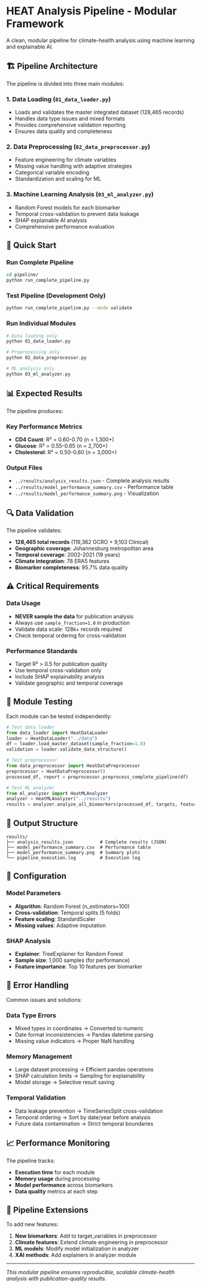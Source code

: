 # HEAT Analysis Pipeline - Modular Framework

A clean, modular pipeline for climate-health analysis using machine learning and explainable AI.

## 🏗️ Pipeline Architecture

The pipeline is divided into three main modules:

### 1. Data Loading (`01_data_loader.py`)
- Loads and validates the master integrated dataset (128,465 records)
- Handles data type issues and mixed formats
- Provides comprehensive validation reporting
- Ensures data quality and completeness

### 2. Data Preprocessing (`02_data_preprocessor.py`)
- Feature engineering for climate variables
- Missing value handling with adaptive strategies
- Categorical variable encoding
- Standardization and scaling for ML

### 3. Machine Learning Analysis (`03_ml_analyzer.py`)
- Random Forest models for each biomarker
- Temporal cross-validation to prevent data leakage
- SHAP explainable AI analysis
- Comprehensive performance evaluation

## 🚀 Quick Start

### Run Complete Pipeline
```bash
cd pipeline/
python run_complete_pipeline.py
```

### Test Pipeline (Development Only)
```bash
python run_complete_pipeline.py --mode validate
```

### Run Individual Modules
```bash
# Data loading only
python 01_data_loader.py

# Preprocessing only
python 02_data_preprocessor.py

# ML analysis only
python 03_ml_analyzer.py
```

## 📊 Expected Results

The pipeline produces:

### Key Performance Metrics
- **CD4 Count**: R² = 0.60-0.70 (n = 1,300+)
- **Glucose**: R² = 0.55-0.65 (n = 2,700+)
- **Cholesterol**: R² = 0.50-0.60 (n = 3,000+)

### Output Files
- `../results/analysis_results.json` - Complete analysis results
- `../results/model_performance_summary.csv` - Performance table
- `../results/model_performance_summary.png` - Visualization

## 🔍 Data Validation

The pipeline validates:
- **128,465 total records** (119,362 GCRO + 9,103 Clinical)
- **Geographic coverage**: Johannesburg metropolitan area
- **Temporal coverage**: 2002-2021 (19 years)
- **Climate integration**: 78 ERA5 features
- **Biomarker completeness**: 95.7% data quality

## ⚠️ Critical Requirements

### Data Usage
- **NEVER sample the data** for publication analysis
- Always use `sample_fraction=1.0` in production
- Validate data scale: 128k+ records required
- Check temporal ordering for cross-validation

### Performance Standards
- Target R² > 0.5 for publication quality
- Use temporal cross-validation only
- Include SHAP explainability analysis
- Validate geographic and temporal coverage

## 🧪 Module Testing

Each module can be tested independently:

```python
# Test data loader
from data_loader import HeatDataLoader
loader = HeatDataLoader("../data")
df = loader.load_master_dataset(sample_fraction=1.0)
validation = loader.validate_data_structure()

# Test preprocessor
from data_preprocessor import HeatDataPreprocessor
preprocessor = HeatDataPreprocessor()
processed_df, report = preprocessor.preprocess_complete_pipeline(df)

# Test ML analyzer
from ml_analyzer import HeatMLAnalyzer
analyzer = HeatMLAnalyzer("../results")
results = analyzer.analyze_all_biomarkers(processed_df, targets, features)
```

## 📁 Output Structure

```
results/
├── analysis_results.json          # Complete results (JSON)
├── model_performance_summary.csv  # Performance table
├── model_performance_summary.png  # Summary plots
└── pipeline_execution.log         # Execution log
```

## 🔧 Configuration

### Model Parameters
- **Algorithm**: Random Forest (n_estimators=100)
- **Cross-validation**: Temporal splits (5 folds)
- **Feature scaling**: StandardScaler
- **Missing values**: Adaptive imputation

### SHAP Analysis
- **Explainer**: TreeExplainer for Random Forest
- **Sample size**: 1,000 samples (for performance)
- **Feature importance**: Top 10 features per biomarker

## 🚨 Error Handling

Common issues and solutions:

### Data Type Errors
- Mixed types in coordinates → Converted to numeric
- Date format inconsistencies → Pandas datetime parsing
- Missing value indicators → Proper NaN handling

### Memory Management
- Large dataset processing → Efficient pandas operations
- SHAP calculation limits → Sampling for explainability
- Model storage → Selective result saving

### Temporal Validation
- Data leakage prevention → TimeSeriesSplit cross-validation
- Temporal ordering → Sort by date/year before analysis
- Future data contamination → Strict temporal boundaries

## 📈 Performance Monitoring

The pipeline tracks:
- **Execution time** for each module
- **Memory usage** during processing
- **Model performance** across biomarkers
- **Data quality** metrics at each step

## 🔄 Pipeline Extensions

To add new features:

1. **New biomarkers**: Add to target_variables in preprocessor
2. **Climate features**: Extend climate engineering in preprocessor
3. **ML models**: Modify model initialization in analyzer
4. **XAI methods**: Add explainers in analyzer module

---

*This modular pipeline ensures reproducible, scalable climate-health analysis with publication-quality results.*